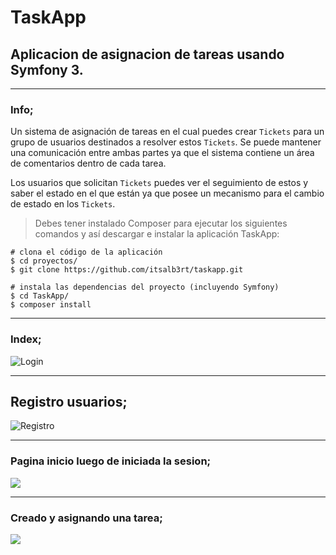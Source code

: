 # TaskApp

## Aplicacion de asignacion de tareas usando Symfony 3.
---
### Info;

Un sistema de asignación de tareas en el cual puedes crear `Tickets` para un grupo de usuarios destinados a resolver estos `Tickets`. Se puede mantener una comunicación entre ambas partes ya que el sistema contiene un área de comentarios dentro de cada tarea.

Los usuarios que solicitan `Tickets` puedes ver el seguimiento de estos y saber el estado en el que están ya que posee un mecanismo para el cambio de estado en los `Tickets`.


> Debes tener instalado Composer para ejecutar los siguientes comandos y así descargar e instalar la aplicación TaskApp:

    # clona el código de la aplicación
    $ cd proyectos/
    $ git clone https://github.com/itsalb3rt/taskapp.git
    
    # instala las dependencias del proyecto (incluyendo Symfony)
    $ cd TaskApp/
    $ composer install


---
### Index;
![Login](https://i.imgur.com/qzHOA1W.jpg)

---
## Registro usuarios;
![Registro](https://i.imgur.com/Z5zj2V3.jpg)

---

### Pagina inicio luego de iniciada la sesion;

![](https://i.imgur.com/kaAUaY8.jpg)

---

### Creado y asignando una tarea;

![](https://i.imgur.com/XRuv4uE.jpg)
